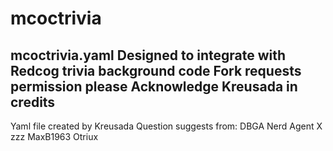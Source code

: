 # mcoctrivia
mcoctrivia.yaml
Designed to integrate with Redcog trivia background code
Fork requests permission please
Acknowledge Kreusada in credits
------------------------------
Yaml file created by Kreusada
Question suggests from:
DBGA
Nerd
Agent X zzz
MaxB1963
Otriux
